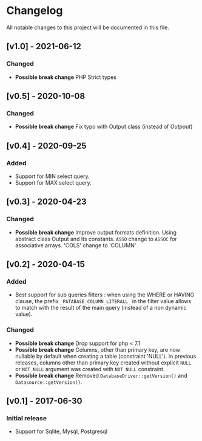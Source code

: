 # Changelog
All notable changes to this project will be documented in this file.

## [v1.0] - 2021-06-12

### Changed
- **Possible break change** PHP Strict types


## [v0.5] - 2020-10-08

### Changed
- **Possible break change** Fix typo with Output class (instead of *Outpout*)


## [v0.4] - 2020-09-25

### Added
- Support for MIN select query.
- Support for MAX select query.


## [v0.3] - 2020-04-23

### Changed
- **Possible break change** Improve output formats definition. Using abstract class Output and its constants. `ASSO` change to `ASSOC` for associative arrays. 'COLS' change to 'COLUMN'  


## [v0.2] - 2020-04-15

### Added
- Best support for sub queries filters : when using the WHERE or HAVING clause, the prefix `_PATABASE_COLUMN_LITERALL_` in the filter value allows to match with the result of the main query (instead of a non dynamic value). 

### Changed
- **Possible break change** Drop support for php < 7.1
- **Possible break change** Columns, other than primary key,  are now nullable by default when creating a table (constraint 'NULL'). In previous releases, columns other than primary key created without explicit `NULL` or `NOT NULL` argument was created with `NOT NULL` constraint. 
- **Possible break change** Removed `DatabaseDriver::getVersion()` and `Datasource::getVersion()`.


## [v0.1] - 2017-06-30

### Initial release
- Support for Sqlite, Mysql, Postgresql
